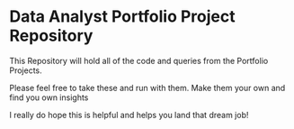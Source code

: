<h1><b></b>Data Analyst Portfolio Project Repository</b></h1>

This Repository will hold all of the code and queries from the Portfolio Projects.

Please feel free to take these and run with them. Make them your own and find you own insights

I really do hope this is helpful and helps you land that dream job!
